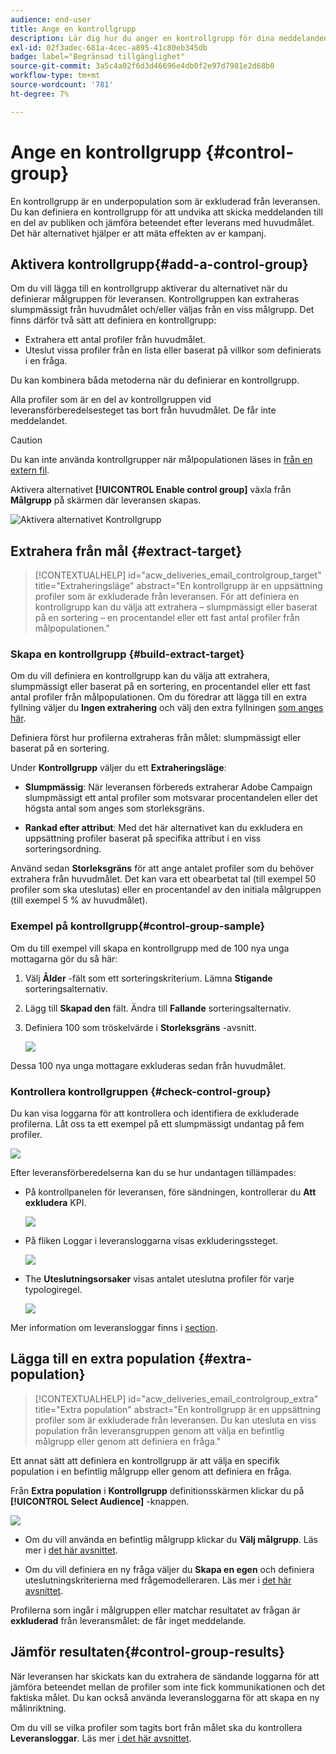 ```yaml
---
audience: end-user
title: Ange en kontrollgrupp
description: Lär dig hur du anger en kontrollgrupp för dina meddelanden i webbgränssnittet för Campaign
exl-id: 02f3adec-681a-4cec-a895-41c80eb345db
badge: label="Begränsad tillgänglighet"
source-git-commit: 3a5c4a02f6d3d46696e4db0f2e97d7981e2d68b0
workflow-type: tm+mt
source-wordcount: '781'
ht-degree: 7%

---
```


# Ange en kontrollgrupp {#control-group}

En kontrollgrupp är en underpopulation som är exkluderad från leveransen. Du kan definiera en kontrollgrupp för att undvika att skicka meddelanden till en del av publiken och jämföra beteendet efter leverans med huvudmålet. Det här alternativet hjälper er att mäta effekten av er kampanj.

## Aktivera kontrollgrupp{#add-a-control-group}

Om du vill lägga till en kontrollgrupp aktiverar du alternativet när du definierar målgruppen för leveransen. Kontrollgruppen kan extraheras slumpmässigt från huvudmålet och/eller väljas från en viss målgrupp. Det finns därför två sätt att definiera en kontrollgrupp:

* Extrahera ett antal profiler från huvudmålet.
* Uteslut vissa profiler från en lista eller baserat på villkor som definierats i en fråga.

Du kan kombinera båda metoderna när du definierar en kontrollgrupp.

Alla profiler som är en del av kontrollgruppen vid leveransförberedelsesteget tas bort från huvudmålet. De får inte meddelandet.

>[!CAUTION]
>
>Du kan inte använda kontrollgrupper när målpopulationen läses in [från en extern fil](file-audience.md).

Aktivera alternativet **[!UICONTROL Enable control group]** växla från **Målgrupp** på skärmen där leveransen skapas.

![Aktivera alternativet Kontrollgrupp](assets/control-group1.png)


## Extrahera från mål {#extract-target}

>[!CONTEXTUALHELP]
>id="acw_deliveries_email_controlgroup_target"
>title="Extraheringsläge"
>abstract="En kontrollgrupp är en uppsättning profiler som är exkluderade från leveransen. För att definiera en kontrollgrupp kan du välja att extrahera – slumpmässigt eller baserat på en sortering – en procentandel eller ett fast antal profiler från målpopulationen."


### Skapa en kontrollgrupp {#build-extract-target}

Om du vill definiera en kontrollgrupp kan du välja att extrahera, slumpmässigt eller baserat på en sortering, en procentandel eller ett fast antal profiler från målpopulationen. Om du föredrar att lägga till en extra fyllning väljer du **Ingen extrahering** och välj den extra fyllningen [som anges här](#extra-population).

Definiera först hur profilerna extraheras från målet: slumpmässigt eller baserat på en sortering.

Under **Kontrollgrupp** väljer du ett **Extraheringsläge**:

* **Slumpmässig**: När leveransen förbereds extraherar Adobe Campaign slumpmässigt ett antal profiler som motsvarar procentandelen eller det högsta antal som anges som storleksgräns.

* **Rankad efter attribut**: Med det här alternativet kan du exkludera en uppsättning profiler baserat på specifika attribut i en viss sorteringsordning.


Använd sedan **Storleksgräns** för att ange antalet profiler som du behöver extrahera från huvudmålet. Det kan vara ett obearbetat tal (till exempel 50 profiler som ska uteslutas) eller en procentandel av den initiala målgruppen (till exempel 5 % av huvudmålet).


### Exempel på kontrollgrupp{#control-group-sample}

Om du till exempel vill skapa en kontrollgrupp med de 100 nya unga mottagarna gör du så här:

1. Välj **Ålder** -fält som ett sorteringskriterium. Lämna **Stigande** sorteringsalternativ.
1. Lägg till **Skapad den** fält. Ändra till **Fallande** sorteringsalternativ.
1. Definiera 100 som tröskelvärde i **Storleksgräns** -avsnitt.

   ![](assets/control-group2.png)

Dessa 100 nya unga mottagare exkluderas sedan från huvudmålet.

### Kontrollera kontrollgruppen {#check-control-group}

Du kan visa loggarna för att kontrollera och identifiera de exkluderade profilerna. Låt oss ta ett exempel på ett slumpmässigt undantag på fem profiler.

![](assets/control-group4.png)

Efter leveransförberedelserna kan du se hur undantagen tillämpades:

* På kontrollpanelen för leveransen, före sändningen, kontrollerar du **Att exkludera** KPI.

  ![](assets/control-group5.png)

* På fliken Loggar i leveransloggarna visas exkluderingssteget.

  ![](assets/control-group-sample-logs.png)
<!--

 * The **Exclusion logs** tab displays each profile and the related exclusion **Reason**.

    ![](assets/control-group6.png)
-->

* The **Uteslutningsorsaker** visas antalet uteslutna profiler för varje typologiregel.

  ![](assets/control-group7.png)

Mer information om leveransloggar finns i [section](../monitor/delivery-logs.md).

## Lägga till en extra population {#extra-population}

>[!CONTEXTUALHELP]
>id="acw_deliveries_email_controlgroup_extra"
>title="Extra population"
>abstract="En kontrollgrupp är en uppsättning profiler som är exkluderade från leveransen. Du kan utesluta en viss population från leveransgruppen genom att välja en befintlig målgrupp eller genom att definiera en fråga."

Ett annat sätt att definiera en kontrollgrupp är att välja en specifik population i en befintlig målgrupp eller genom att definiera en fråga.

Från **Extra population** i **Kontrollgrupp** definitionsskärmen klickar du på **[!UICONTROL Select Audience]** -knappen.

![](assets/control-group3.png)

* Om du vill använda en befintlig målgrupp klickar du **Välj målgrupp**. Läs mer i [det här avsnittet](add-audience.md).

* Om du vill definiera en ny fråga väljer du **Skapa en egen** och definiera uteslutningskriterierna med frågemodelleraren. Läs mer i [det här avsnittet](../query/query-modeler-overview.md).

Profilerna som ingår i målgruppen eller matchar resultatet av frågan är **exkluderad** från leveransmålet: de får inget meddelande.

## Jämför resultaten{#control-group-results}

När leveransen har skickats kan du extrahera de sändande loggarna för att jämföra beteendet mellan de profiler som inte fick kommunikationen och det faktiska målet. Du kan också använda leveransloggarna för att skapa en ny målinriktning.

Om du vill se vilka profiler som tagits bort från målet ska du kontrollera **Leveransloggar**. Läs mer [i det här avsnittet](#check-control-group).


